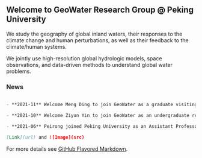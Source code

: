 ## Welcome to GeoWater Research Group @ Peking University

We study the geography of global inland waters, their responses to the climate change and human perturbations, as well as their feedback to the climate/human systems.

We jointly use high-resolution global hydrologic models, space observations, and data-driven methods to understand global water problems.

### News

```markdown

- **2021-11** Welcome Meng Ding to join GeoWater as a graduate visiting student.

- **2021-10** Welcome Ziyun Yin to join GeoWater as an undergraduate research assistant.

- **2021-06** Peirong joined Peking University as an Assistant Professor.

[Link](url) and ![Image](src)
```

For more details see [GitHub Flavored Markdown](https://guides.github.com/features/mastering-markdown/).

